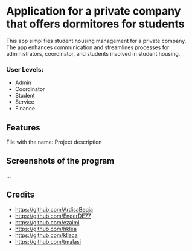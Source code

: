# Application for a private company that offers dormitores for students 
This app simplifies student housing management for a private company. The app enhances
communication and streamlines processes for administrators, coordinator, and students involved in
student housing.
### User Levels:
- Admin
- Coordinator
- Student
- Service
- Finance
## Features
File with the name: Project description 
## Screenshots of the program
...
## Credits
- https://github.com/ArdisaBeqja
- https://github.com/EnderDE77
- https://github.com/ezaimi
- https://github.com/hklea
- https://github.com/kllaca
- https://github.com/tmalasi
